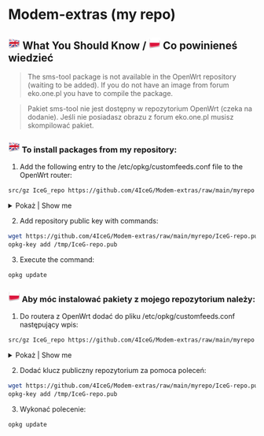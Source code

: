 # Modem-extras (my repo)


## <img src="https://raw.githubusercontent.com/4IceG/Personal_data/master/dooffy_design_icons_EU_flags_United_Kingdom.png" height="24"> What You Should Know / <img src="https://raw.githubusercontent.com/4IceG/Personal_data/master/dooffy_design_icons_EU_flags_Poland.png" height="24"> Co powinieneś wiedzieć
> The sms-tool package is not available in the OpenWrt repository (waiting to be added). 
> If you do not have an image from forum eko.one.pl you have to compile the package.

> Pakiet sms-tool nie jest dostępny w repozytorium OpenWrt (czeka na dodanie).
> Jeśli nie posiadasz obrazu z forum eko.one.pl musisz skompilować pakiet.

### <img src="https://raw.githubusercontent.com/4IceG/Personal_data/master/dooffy_design_icons_EU_flags_United_Kingdom.png" height="24"> To install packages from my repository:

1) Add the following entry to the /etc/opkg/customfeeds.conf file to the OpenWrt router:
``` bash
src/gz IceG_repo https://github.com/4IceG/Modem-extras/raw/main/myrepo
```
<details>
   <summary>Pokaż | Show me</summary>
   
![](https://github.com/4IceG/Personal_data/blob/master/repo1.PNG?raw=true)
![](https://github.com/4IceG/Personal_data/blob/master/repo2.png?raw=true)

</details>

2) Add repository public key with commands:
``` bash
wget https://github.com/4IceG/Modem-extras/raw/main/myrepo/IceG-repo.pub -O /tmp/IceG-repo.pub
opkg-key add /tmp/IceG-repo.pub
```
3) Execute the command:
``` bash
opkg update
```

### <img src="https://raw.githubusercontent.com/4IceG/Personal_data/master/dooffy_design_icons_EU_flags_Poland.png" height="24"> Aby móc instalować pakiety z mojego repozytorium należy: 

1) Do routera z OpenWrt dodać do pliku /etc/opkg/customfeeds.conf następujący wpis:
``` bash
src/gz IceG_repo https://github.com/4IceG/Modem-extras/raw/main/myrepo
```

<details>
   <summary>Pokaż | Show me</summary>
   
![](https://github.com/4IceG/Personal_data/blob/master/repo1.PNG?raw=true)
![](https://github.com/4IceG/Personal_data/blob/master/repo2.png?raw=true)

</details>

2) Dodać klucz publiczny repozytorium za pomoca poleceń:
``` bash
wget https://github.com/4IceG/Modem-extras/raw/main/myrepo/IceG-repo.pub -O /tmp/IceG-repo.pub
opkg-key add /tmp/IceG-repo.pub
```
3) Wykonać polecenie:
``` bash
opkg update
```
